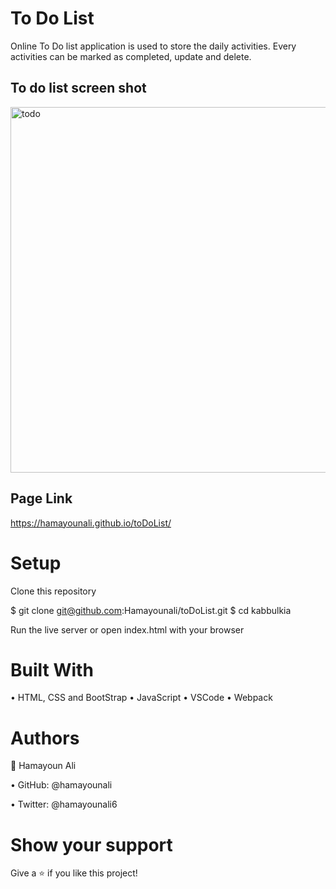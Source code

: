 # To Do List 
Online To Do list application is used to store the daily activities. Every activities can be marked as completed, update and delete. 

## To do list screen shot
<img width="585" alt="todo" src="https://user-images.githubusercontent.com/22744775/178933348-dd954390-00e2-4e26-845c-aee2b778328d.PNG">

## Page Link 
https://hamayounali.github.io/toDoList/

# Setup
Clone this repository

$ git clone git@github.com:Hamayounali/toDoList.git
$ cd kabbulkia

Run the live server or open index.html with your browser

# Built With

• HTML, CSS and BootStrap
• JavaScript
• VSCode
• Webpack


# Authors
👤 Hamayoun Ali

• GitHub: @hamayounali

• Twitter: @hamayounali6


# Show your support
Give a ⭐️ if you like this project!
